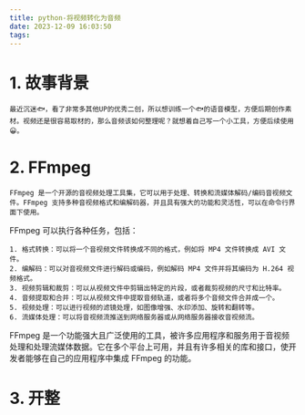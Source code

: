 ```yaml
---
title: python-将视频转化为音频
date: 2023-12-09 16:03:50
tags:
---
```


# 1. 故事背景
    最近沉迷🐟，看了非常多其他UP的优秀二创，所以想训练一个🐟的语音模型，方便后期创作素材。视频还是很容易取材的，那么音频该如何整理呢？就想着自己写一个小工具，方便后续使用😀。

# 2. FFmpeg
    FFmpeg 是一个开源的音视频处理工具集，它可以用于处理、转换和流媒体解码/编码音视频文件。FFmpeg 支持多种音视频格式和编解码器，并且具有强大的功能和灵活性，可以在命令行界面下使用。

FFmpeg 可以执行各种任务，包括：

    1. 格式转换：可以将一个音视频文件转换成不同的格式，例如将 MP4 文件转换成 AVI 文件。
    2. 编解码：可以对音视频文件进行解码或编码，例如解码 MP4 文件并将其编码为 H.264 视频格式。  
    3. 视频剪辑和裁剪：可以从视频文件中剪辑出特定的片段，或者裁剪视频的尺寸和比特率。  
    4. 音频提取和合并：可以从视频文件中提取音频轨道，或者将多个音频文件合并成一个。  
    5. 视频处理：可以进行视频的滤镜处理，如图像增强、水印添加、旋转和翻转等。  
    6. 流媒体处理：可以将音视频流推送到网络服务器或从网络服务器接收音视频流。    


FFmpeg 是一个功能强大且广泛使用的工具，被许多应用程序和服务用于音视频处理和处理流媒体数据。它在多个平台上可用，并且有许多相关的库和接口，使开发者能够在自己的应用程序中集成 FFmpeg 的功能。

# 3. 开整
